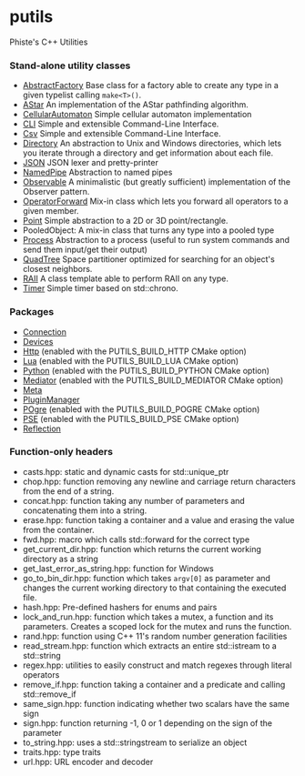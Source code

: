 # putils
Phiste's C++ Utilities

### Stand-alone utility classes

* [AbstractFactory](AbstractFactory.md) Base class for a factory able to create any type in a given typelist calling ``make<T>()``.
* [AStar](AStar.md) An implementation of the AStar pathfinding algorithm.
* [CellularAutomaton](CellularAutomaton.md) Simple cellular automaton implementation
* [CLI](CLI.md) Simple and extensible Command-Line Interface.
* [Csv](Csv.md) Simple and extensible Command-Line Interface.
* [Directory](Directory.md) An abstraction to Unix and Windows directories, which lets you iterate through a directory and get information about each file.
* [JSON](json.md) JSON lexer and pretty-printer
* [NamedPipe](NamedPipe.md) Abstraction to named pipes
* [Observable](Observable.md) A minimalistic (but greatly sufficient) implementation of the Observer pattern.
* [OperatorForward](OperatorForwarder.md) Mix-in class which lets you forward all operators to a given member.
* [Point](Point.md) Simple abstraction to a 2D or 3D point/rectangle.
* PooledObject: A mix-in class that turns any type into a pooled type
* [Process](Process.md) Abstraction to a process (useful to run system commands and send them input/get their output)
* [QuadTree](QuadTree.md) Space partitioner optimized for searching for an object's closest neighbors.
* [RAII](RAII.md) A class template able to perform RAII on any type.
* [Timer](Timer.md) Simple timer based on std::chrono.

### Packages

* [Connection](connection/README.md)
* [Devices](devices/README.md)
* [Http](http/README.md) (enabled with the PUTILS_BUILD_HTTP CMake option)
* [Lua](lua/README.md) (enabled with the PUTILS_BUILD_LUA CMake option)
* [Python](python/README.md) (enabled with the PUTILS_BUILD_PYTHON CMake option)
* [Mediator](mediator/README.md) (enabled with the PUTILS_BUILD_MEDIATOR CMake option)
* [Meta](meta/README.md)
* [PluginManager](pluginManager/README.md)
* [POgre](pogre/README.md) (enabled with the PUTILS_BUILD_POGRE CMake option)
* [PSE](pse/README.md) (enabled with the PUTILS_BUILD_PSE CMake option)
* [Reflection](reflection/README.md)

### Function-only headers

* casts.hpp: static and dynamic casts for std::unique_ptr
* chop.hpp: function removing any newline and carriage return characters from the end of a string.
* concat.hpp: function taking any number of parameters and concatenating them into a string.
* erase.hpp: function taking a container and a value and erasing the value from the container.
* fwd.hpp: macro which calls std::forward for the correct type
* get_current_dir.hpp: function which returns the current working directory as a string
* get_last_error_as_string.hpp: function for Windows
* go_to_bin_dir.hpp: function which takes `argv[0]` as parameter and changes the current working directory to that containing the executed file.
* hash.hpp: Pre-defined hashers for enums and pairs
* lock_and_run.hpp: function which takes a mutex, a function and its parameters. Creates a scoped lock for the mutex and runs the function.
* rand.hpp: function using C++ 11's random number generation facilities
* read_stream.hpp: function which extracts an entire std::istream to a std::string
* regex.hpp: utilities to easily construct and match regexes through literal operators
* remove_if.hpp: function taking a container and a predicate and calling std::remove_if
* same_sign.hpp: function indicating whether two scalars have the same sign
* sign.hpp: function returning -1, 0 or 1 depending on the sign of the parameter
* to_string.hpp: uses a std::stringstream to serialize an object
* traits.hpp: type traits
* url.hpp: URL encoder and decoder
